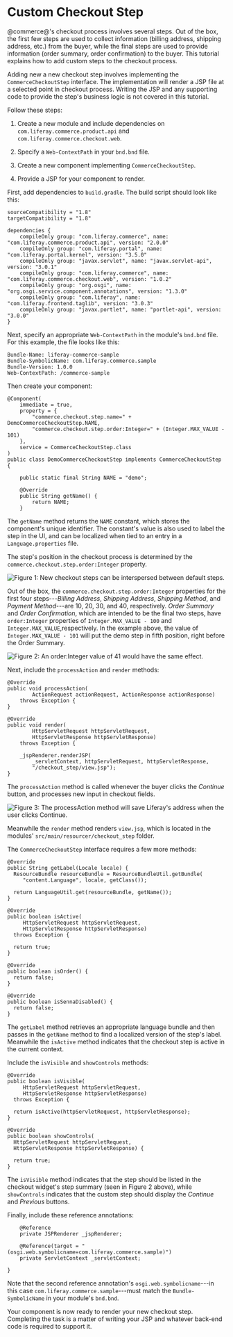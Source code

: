 # Custom Checkout Step

@commerce@'s checkout process involves several steps. Out of the box, the first
few steps are used to collect information (billing address, shipping address,
etc.) from the buyer, while the final steps are used to provide information
(order summary, order confirmation) to the buyer. This tutorial explains how to
add custom steps to the checkout process.

Adding new a new checkout step involves implementing the `CommerceCheckoutStep`
interface. The implementation will render a JSP file at a selected point in
checkout process. Writing the JSP and any supporting code to provide the step's
business logic is not covered in this tutorial.

Follow these steps:

1.  Create a new module and include dependencies on
    `com.liferay.commerce.product.api` and `com.liferay.commerce.checkout.web`.

2.  Specify a `Web-ContextPath` in your `bnd.bnd` file.

3.  Create a new component implementing `CommerceCheckoutStep`.

4.  Provide a JSP for your component to render.

First, add dependencies to `build.gradle`. The build script should look like
this:

    sourceCompatibility = "1.8"
    targetCompatibility = "1.8"

    dependencies {
        compileOnly group: "com.liferay.commerce", name: "com.liferay.commerce.product.api", version: "2.0.0"
        compileOnly group: "com.liferay.portal", name: "com.liferay.portal.kernel", version: "3.5.0"
        compileOnly group: "javax.servlet", name: "javax.servlet-api", version: "3.0.1"
        compileOnly group: "com.liferay.commerce", name: "com.liferay.commerce.checkout.web", version: "1.0.2"
        compileOnly group: "org.osgi", name: "org.osgi.service.component.annotations", version: "1.3.0"
        compileOnly group: "com.liferay", name: "com.liferay.frontend.taglib", version: "3.0.3"
        compileOnly group: "javax.portlet", name: "portlet-api", version: "3.0.0"
    }

Next, specify an appropriate `Web-ContextPath` in the module's `bnd.bnd` file.
For this example, the file looks like this:

    Bundle-Name: liferay-commerce-sample
    Bundle-SymbolicName: com.liferay.commerce.sample
    Bundle-Version: 1.0.0
    Web-ContextPath: /commerce-sample

Then create your component:

    @Component(
        immediate = true,
        property = {
            "commerce.checkout.step.name=" + DemoCommerceCheckoutStep.NAME,
            "commerce.checkout.step.order:Integer=" + (Integer.MAX_VALUE - 101)
        },
        service = CommerceCheckoutStep.class
    )
    public class DemoCommerceCheckoutStep implements CommerceCheckoutStep {

        public static final String NAME = "demo";

        @Override
        public String getName() {
            return NAME;
        }

The `getName` method returns the `NAME` constant, which stores the component's
unique identifier. The constant's value is also used to label the step in the
UI, and can be localized when tied to an entry in a `Language.properties` file.

The step's position in the checkout process is determined by the
`commerce.checkout.step.order:Integer` property.

![Figure 1: New checkout steps can be interspersed between default steps.](../../../images/checkoutsteps.png)

Out of the box, the `commerce.checkout.step.order:Integer` properties for the
first four steps---*Billing Address*, *Shipping Address*, *Shipping Method*, and
*Payment Method*---are 10, 20, 30, and 40, respectively. *Order Summary* and
*Order Confirmation*, which are intended to be the final two steps, have
`order:Integer` properties of `Integer.MAX_VALUE - 100` and
`Integer.MAX_VALUE`,respectively. In the example above, the value of
`Integer.MAX_VALUE - 101` will put the demo step in fifth position, right before
the Order Summary.

![Figure 2: An `order:Integer` value of 41 would have the same effect.](../../../images/newcheckoutstep.png)

Next, include the `processAction` and `render` methods:

    @Override
    public void processAction(
            ActionRequest actionRequest, ActionResponse actionResponse)
        throws Exception {
    }

    @Override
    public void render(
            HttpServletRequest httpServletRequest,
            HttpServletResponse httpServletResponse)
        throws Exception {

        _jspRenderer.renderJSP(
            _servletContext, httpServletRequest, httpServletResponse,
            "/checkout_step/view.jsp");
    }

The `processAction` method is called whenever the buyer clicks the *Continue*
button, and processes new input in checkout fields.

![Figure 3: The `processAction` method will save Liferay's address when the user clicks *Continue*.](../../../images/continuecheckoutstep.png)

Meanwhile the `render` method renders `view.jsp`, which is located in the
modules' `src/main/resourcer/checkout_step` folder.

The `CommerceCheckoutStep` interface requires a few more methods:

    @Override
    public String getLabel(Locale locale) {
      ResourceBundle resourceBundle = ResourceBundleUtil.getBundle(
         "content.Language", locale, getClass());

      return LanguageUtil.get(resourceBundle, getName());
    }

    @Override
    public boolean isActive(
         HttpServletRequest httpServletRequest,
         HttpServletResponse httpServletResponse)
      throws Exception {

      return true;
    }

    @Override
    public boolean isOrder() {
      return false;
    }

    @Override
    public boolean isSennaDisabled() {
      return false;
    }

The `getLabel` method retrieves an appropriate language bundle and then passes
in the `getName` method to find a localized version of the step's label.
Meanwhile the `isActive` method indicates that the checkout step is active in
the current context.

Include the `isVisible` and `showControls` methods:

    @Override
    public boolean isVisible(
         HttpServletRequest httpServletRequest,
         HttpServletResponse httpServletResponse)
      throws Exception {

      return isActive(httpServletRequest, httpServletResponse);
    }

    @Override
    public boolean showControls(
      HttpServletRequest httpServletRequest,
      HttpServletResponse httpServletResponse) {

      return true;
    }

The `isVisible` method indicates that the step should be listed in the checkout
widget's step summary (seen in Figure 2 above), while `showControls` indicates that
the custom step should display the *Continue* and *Previous* buttons.

Finally, include these reference annotations:

        @Reference
        private JSPRenderer _jspRenderer;

        @Reference(target = "(osgi.web.symbolicname=com.liferay.commerce.sample)")
        private ServletContext _servletContext;

    }

Note that the second reference annotation's `osgi.web.symbolicname`---in this case
`com.liferay.commerce.sample`---must match the `Bundle-SymbolicName` in your
module's `bnd.bnd`.

Your component is now ready to render your new checkout step. Completing the
task is a matter of writing your JSP and whatever back-end code is required
to support it.
